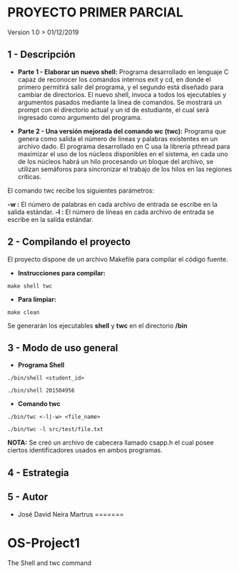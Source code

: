
PROYECTO PRIMER PARCIAL
======================
Version 1.0 > 01/12/2019

1 - Descripción
---------------
* **Parte 1 - Elaborar un nuevo shell:** Programa desarrollado en lenguaje C capaz de reconocer los comandos internos exit y cd, en donde el primero permitirá salir del programa, y el segundo está diseñado para cambiar de directorios. El nuevo shell, invoca a todos los ejecutables y argumentos pasados mediante la linea de comandos. Se mostrará un prompt con el directorio actual y un id de estudiante, el cual será ingresado como argumento del programa.

* **Parte 2 - Una versión mejorada del comando wc (twc):** Programa que genera como salida el número de lineas y palabras existentes en un archivo dado. El programa desarrollado en C usa la librería pthread para maximizar el uso de los núcleos disponibles en el sistema, en cada uno de los núcleos habrá un hilo procesando un bloque del archivo, se utilizan semáforos para sincronizar el trabajo de los hilos en las regiones críticas.

El comando twc recibe los siguientes parámetros:

**-w :** El número de palabras en cada archivo de entrada se escribe en la salida estándar.
**-l :** El número de líneas en cada archivo de entrada se escribe en la salida estándar.


2 - Compilando el proyecto
----------------------------
El proyecto dispone de un archivo Makefile para compilar el código fuente.

* **Instrucciones para compilar:**
```
make shell twc
```
* **Para limpiar:**
```
make clean
```
Se generarán los ejecutables **shell** y **twc** en el directorio **/bin**

3 - Modo de uso general
------------------------

* **Programa Shell**
```
./bin/shell <student_id>

./bin/shell 201504956
```
* **Comando twc**

```
./bin/twc <-l|-w> <file_name>

./bin/twc -l src/test/file.txt

```

**NOTA:** Se creó un archivo de cabecera llamado csapp.h el cual posee ciertos identificadores usados en ambos programas.

4 - Estrategia
---------------


5 - Autor
-----------

* José David Neira Martrus
=======
# OS-Project1
The Shell and twc command
